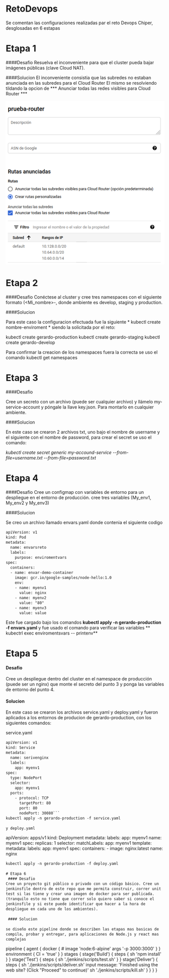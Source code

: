 # RetoDevops

Se comentan las configuraciones realizadas par el reto Devops Chiper, desglosadas en 6 estapas


# Etapa 1
####Desafio
Resuelva el inconveniente para que el cluster pueda bajar imágenes públicas (clave Cloud NAT).

####Solucion
El inconveniente consistia que las subredes no estaban anunciada en las subredes para el Cloud Router
El mismo se resolviendo tildando la opcion de *** Anunciar todas las redes visibles para Cloud Router ***

![](https://raw.githubusercontent.com/gdurdaneta/retoDevops/main/Captura%20de%20pantalla%20de%202021-02-27%2015-39-59.png)




# Etapa 2
####Desafio
Conéctese al cluster y cree tres namespaces con el siguiente formato (<Mi_nombre>-<ambiente>, donde ambiente es develop, staging y production.

####Solucion

Para este caso la configuracion efectuada fue la siguiente * kubectl create nombre-enviroment * siendo la solicitada por el reto:

kubectl create gerardo-production
kubectl create gerardo-staging
kubectl create gerardo-develop

Para confirmar la creacion de los namespaces fuera la correcta se uso el comando
kubectl get namespaces


# Etapa 3
####Desafio

Cree un secreto con un archivo (puede ser cualquier archivo) y llámelo my-service-account y póngale la llave key.json. Para montarlo en cualquier ambiente.

####Solucion

En este caso se crearon 2 archivos txt, uno bajo el nombre de username y el siguiente con el nombre de password, para crear el secret se uso el comando:

*kubectl create secret generic my-accound-service --from-file=username.txt --from-file=password.txt*


# Etapa 4
####Desafio
Cree un configmap con variables de entorno para un despliegue en el entorno de producción. cree tres variables (My_env1, My_env2 y My_env3)

####Solucion

Se creo un archivo llamado envars.yaml donde contenia el siguiente codigo

```
apiVersion: v1
kind: Pod
metadata:
  name: envarsreto
  labels:
    purpose: enviromentvars
spec:
  containers:
  - name: envar-demo-container
    image: gcr.io/google-samples/node-hello:1.0
    env:
    - name: myenv1
      value: nginx
    - name: myenv2
      value: "80"
    - name: myenv3
      value: value
 ```
 
 Este fue cargado bajo los comandos **kubectl apply -n gerardo-production -f envars.yaml** y fue usado el comando para verificar las variables ** kubectrl exec enviromentsvars -- printenv**
 

 # Etapa 5 
 #### Desafio

 Cree un despliegue dentro del cluster en el namespace de producción (puede ser un nginx) 
 que monte el secreto del punto 3 y ponga las variables de entorno del punto 4.
 
  #### Solucion
 
En este caso se crearon los archivos service.yaml y deploy.yaml y fueron aplicados a los entornos de producion de gerardo-production, con los siguientes comandos:

service.yaml
```
apiVersion: v1
kind: Service
metadata:
  name: serivenginx
  labels:
    app: myenv1
spec:
  type: NodePort
  selector:
    app: myenv1
  ports:
    - protocol: TCP
      targetPort: 80
      port: 80
      nodePort: 30080```
kubectl apply -n gerardo-production -f service.yaml

y deploy.yaml

```
apiVersion: apps/v1
kind: Deployment
metadata:
  labels:
    app: myenv1
  name: myenv1
spec:
  replicas: 1
  selector:
    matchLabels:
      app: myenv1
  template:
    metadata:
      labels:
        app: myenv1
    spec:
      containers:
      - image: nginx:latest
        name: nginx
```
kubectl apply -n gerardo-production -f deploy.yaml

# Etapa 6
 #### Desafio
Cree un proyecto git público o privado con un código básico. Cree un jenkinsfile dentro de este repo que me permita construir, correr unit test si las tiene y crear una imagen de docker para ser publicada. (tranquilo esto no tiene que correr solo quiero saber si conoce el jenkinsfile y si este puede identificar que hacer a la hora de despliegue en cada uno de los ambientes).

 #### Solucion

se diseño este pipeline donde se describen las etapas mas basicas de compila, probar y entregar, para aplicaciones de Node.js y react mas complejas 

```
pipeline {
    agent {
        docker { # 
            image 'node:6-alpine' 
            args '-p 3000:3000' 
        }
    }
    environment {
        CI = 'true'
    }
    }
    stages {
        stage('Build') { 
            steps {
                sh 'npm install' 
            }
        }
        stage('Test') {
            steps {
                sh './jenkins/scripts/test.sh'
            }
        }
        stage('Deliver') {
            steps {
                sh './jenkins/scripts/deliver.sh'
                input message: 'Finished using the web site? (Click "Proceed" to continue)'
                sh './jenkins/scripts/kill.sh'
            }
        }
    }
}
```
